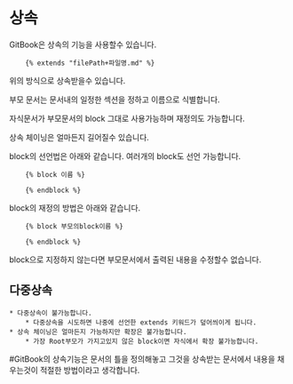 # 상속

GitBook은 상속의 기능을 사용할수 있습니다.

```
    {% extends "filePath+파일명.md" %}
```

위의 방식으로 상속받을수 있습니다.

부모 문서는 문서내의 일정한 섹션을 정하고 이름으로 식별합니다.

자식문서가 부모문서의 block 그대로 사용가능하며 재정의도 가능합니다.

상속 체이닝은 얼마든지 길어질수 있습니다.

block의 선언법은 아래와 같습니다.
여러개의 block도 선언 가능합니다.

```
    {% block 이름 %}
    
    {% endblock %}
```

block의 재정의 방법은 아래와 같습니다.

```
    {% block 부모의block이름 %}
    
    {% endblock %}
```

block으로 지정하지 않는다면 부모문서에서 출력된 내용을 수정할수 없습니다.

## 다중상속
    * 다중상속이 불가능합니다.
        * 다중상속을 시도하면 나중에 선언한 extends 키워드가 덮어씌이게 됩니다.
    * 상속 체이닝은 얼마든지 가능하지만 확장은 불가능합니다.
        * 가장 Root부모가 가지고있지 않은 block이면 자식에서 확장 불가능합니다.
    
#GitBook의 상속기능은 문서의 틀을 정의해놓고 그것을 상속받는 문서에서 내용을 채우는것이 적절한 방법이라고 생각합니다.
